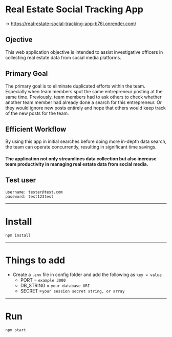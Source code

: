 # Real Estate Social Tracking App
-> https://real-estate-social-tracking-app-b76i.onrender.com/

## Ojective

This web application objective is intended to assist investigative officers in collecting real estate data from social media platforms.

## Primary Goal

The primary goal is to eliminate duplicated efforts within the team. Especially when team members spot the same entrepreneur posting at the same time. Previously, team members had to ask others to check whether another team member had already done a search for this entrepreneur. Or they would ignore new posts entirely and hope that others would keep track of the new posts for the team.

## Efficient Workflow

By using this app in initial searches before doing more in-depth data search, the team can operate concurrently, resulting in significant time savings.

#### The application not only streamlines data collection but also increase team productivity in managing real estate data from social media.

## Test user
```
username: tester@test.com
password: test123test
```


---

# Install

`npm install`

---

# Things to add

- Create a `.env` file in config folder and add the following as `key = value`
  - PORT = `example 3000`
  - DB_STRING = `your database URI`
  - SECRET =`your session secret string, or array`

---

# Run

`npm start`
